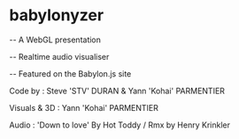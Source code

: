 # babylonyzer

-- A WebGL presentation

-- Realtime audio visualiser

-- Featured on the Babylon.js site

Code by : Steve 'STV' DURAN &
          Yann 'Kohai' PARMENTIER
          
Visuals & 3D : Yann 'Kohai' PARMENTIER

Audio : 'Down to love' By Hot Toddy / Rmx by Henry Krinkler

